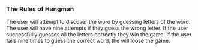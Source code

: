 ### The Rules of Hangman
The user will attempt to discover the word by guessing letters of the word.
The user will have nine attempts if they guess the wrong letter.
If the user successfully guesses all the letters correctly they win the game.
If the user fails nine times to guess the correct word, the will loose the game.